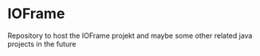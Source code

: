 IOFrame
=======

Repository to host the IOFrame projekt and maybe some other related java projects in the future
